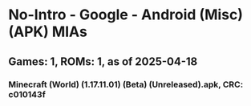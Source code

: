 # No-Intro - Google - Android (Misc) (APK) MIAs
## Games: 1, ROMs: 1, as of 2025-04-18

### Minecraft (World) (1.17.11.01) (Beta) (Unreleased).apk, CRC: c010143f
